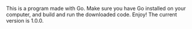 This is a program made with Go. Make sure you have Go installed on your computer, and build and run the downloaded code. Enjoy!
The current version is 1.0.0.
